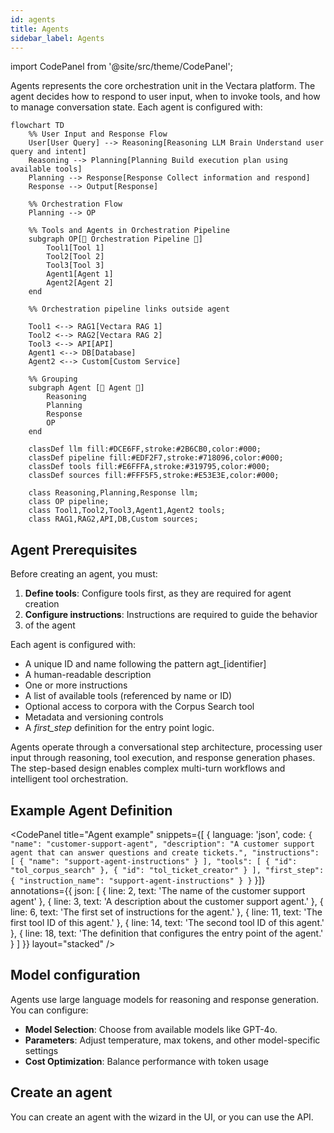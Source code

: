 ```yaml
---
id: agents
title: Agents
sidebar_label: Agents
---
```


import CodePanel from '@site/src/theme/CodePanel';

Agents represents the core orchestration unit in the Vectara platform. The 
agent decides how to respond to user input, when to invoke tools, and how to 
manage conversation state. Each agent is configured with: 

```mermaid
flowchart TD
    %% User Input and Response Flow
    User[User Query] --> Reasoning[Reasoning LLM Brain Understand user query and intent]
    Reasoning --> Planning[Planning Build execution plan using available tools]
    Planning --> Response[Response Collect information and respond]
    Response --> Output[Response]

    %% Orchestration Flow
    Planning --> OP

    %% Tools and Agents in Orchestration Pipeline
    subgraph OP[🔧 Orchestration Pipeline 🔧]
        Tool1[Tool 1]
        Tool2[Tool 2]
        Tool3[Tool 3]
        Agent1[Agent 1]
        Agent2[Agent 2]
    end

    %% Orchestration pipeline links outside agent
    
    Tool1 <--> RAG1[Vectara RAG 1]
    Tool2 <--> RAG2[Vectara RAG 2]
    Tool3 <--> API[API]
    Agent1 <--> DB[Database]
    Agent2 <--> Custom[Custom Service]

    %% Grouping
    subgraph Agent [🧠 Agent 🧠]
        Reasoning
        Planning
        Response
        OP
    end

    classDef llm fill:#DCE6FF,stroke:#2B6CB0,color:#000;
    classDef pipeline fill:#EDF2F7,stroke:#718096,color:#000;
    classDef tools fill:#E6FFFA,stroke:#319795,color:#000;
    classDef sources fill:#FFF5F5,stroke:#E53E3E,color:#000;

    class Reasoning,Planning,Response llm;
    class OP pipeline;
    class Tool1,Tool2,Tool3,Agent1,Agent2 tools;
    class RAG1,RAG2,API,DB,Custom sources;
```

## Agent Prerequisites

Before creating an agent, you must:
1. **Define tools**: Configure tools first, as they are required for agent 
   creation
2. **Configure instructions**: Instructions are required to guide the behavior 
3. of the agent

Each agent is configured with:

* A unique ID and name following the pattern agt_[identifier]
* A human-readable description
* One or more instructions
* A list of available tools (referenced by name or ID)
* Optional access to corpora with the Corpus Search tool
* Metadata and versioning controls
* A _first_step_ definition for the entry point logic.

Agents operate through a conversational step architecture, processing user 
input through reasoning, tool execution, and response generation phases. 
The step-based design enables complex multi-turn workflows and intelligent 
tool orchestration.

## Example Agent Definition

<CodePanel
  title="Agent example"
  snippets={[
    {
      language: 'json',
      code: `{
   "name": "customer-support-agent",
   "description": "A customer support agent that can answer questions and create tickets.",
   "instructions": [
     {
       "name": "support-agent-instructions"
     }
   ],
   "tools": [
     {
       "id": "tol_corpus_search"
     },
     {
       "id": "tol_ticket_creator"
     }
   ],
   "first_step": {
     "instruction_name": "support-agent-instructions"
   }
}`
    }]}  
  annotations={{
    json: [
      { line: 2, text: 'The name of the customer support agent' },
      { line: 3, text: 'A description about the customer support agent.' },
      { line: 6, text: 'The first set of instructions for the agent.' },
      { line: 11, text: 'The first tool ID of this agent.' },
      { line: 14, text: 'The second tool ID of this agent.' },
      { line: 18, text: 'The definition that configures the entry point of the agent.' }
    ]
  }}
  layout="stacked"
/>




## Model configuration

Agents use large language models for reasoning and response generation. You 
can configure:

- **Model Selection**: Choose from available models like GPT-4o.
- **Parameters**: Adjust temperature, max tokens, and other model-specific settings
- **Cost Optimization**: Balance performance with token usage

## Create an agent

You can create an agent with the wizard in the UI, or you can use the API.